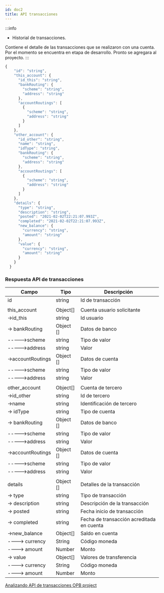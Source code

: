 ```yaml
---
id: doc2
title: API transacciones 
---
```

:::info
* Historial de transacciones.

Contiene el detalle de las transacciones que se realizaron con una cuenta.
Por el momento se encuentra en etapa de desarrollo. Pronto se agregara al proyecto.
:::


```javascript
{
    "id": "string",
    "this_account": {
      "id_this": "string",
      "bankRouting": {
        "scheme": "string",
        "address": "string"
      },
      "accountRoutings": [
        {
          "scheme": "string",
          "address": "string"
        }
      ]
    },
    "other_account": {
      "id_other": "string",
      "name": "string",
      "idType": "string",
      "bankRouting": {
        "scheme": "string",
        "address": "string"
      },
      "accountRoutings": [
        {
          "scheme": "string",
          "address": "string"
        }
      ]
    },
    "details": {
      "type": "string",
      "description": "string",
      "posted": "2021-02-02T22:21:07.993Z",
      "completed": "2021-02-02T22:21:07.993Z",
      "new_balance": {
        "currency": "string",
        "amount": "string"
      },
      "value": {
        "currency": "string",
        "amount": "string"
      }
    }
  }
```
### Respuesta API de transacciones

| Campo                              | Tipo       | Descripción                     |
| ---------------------------------- | ---------- | ------------------------------- |
| id                | string | Id de transacción |
| | |
| this_account      | Object[] | Cuenta usuario solicitante |
| ->id_this         | string | Id usuario |
| -> bankRouting    | Object [] | Datos de banco |
| ----->scheme      | string | Tipo de valor |
| ----->address     | string | Valor |
| ->accountRoutings | Object [] | Datos de cuenta |
| ----->scheme      | string | Tipo de valor |
| ----->address     | string | Valor |
| | |
| other_account     | Object[] | Cuenta de tercero |
| ->id_other        | string | Id de tercero |
| ->name            | string | Identificación de tercero |
| -> idType         | string | Tipo de cuenta |
| -> bankRouting    | Object [] | Datos de banco |
| ----->scheme      | string | Tipo de valor |
| ----->address     | string | Valor |
| ->accountRoutings | Object [] | Datos de cuenta |
| ----->scheme      | string | Tipo de valor |
| ----->address     | string | Valor |
| | |
| details           | Object [] | Detalles de la transacción |
| -> type           | string | Tipo de transacción |
| -> description    | string | Descripción de la transacción |
| -> posted         | string | Fecha inicio de transacción |
| -> completed      | string | Fecha de transacción acreditada en cuenta |
| ->new_balance     | Object[]    | Saldo en cuenta				    |
| ----> currency    | String	  | Código moneda                   |  
| ----> amount      |	Number	  | Monto                           |
| -> value          | Object[]    | Valores de transferencia				    |
| ----> currency    | String	  | Código moneda                   |  
| ----> amount      |	Number	  | Monto                           |   
 



[Analizando API de transacciones OPB project](https://apiexplorer.openbankproject.com/?tags=Transaction,Transaction-Metadata#OBPv3_0_0-getCoreTransactionsForBankAccount)